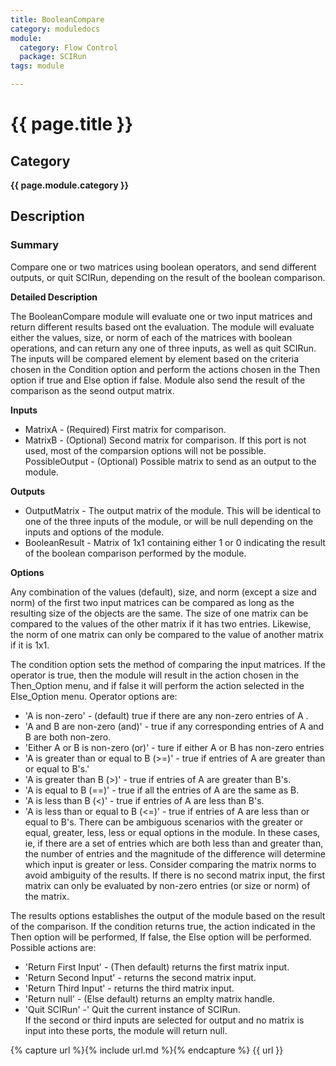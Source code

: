 ```yaml
---
title: BooleanCompare
category: moduledocs
module:
  category: Flow Control
  package: SCIRun
tags: module

---
```


# {{ page.title }}

## Category

**{{ page.module.category }}**

## Description

### Summary

Compare one or two matrices using boolean operators, and send different outputs, or quit SCIRun,  depending on the result of the boolean comparison.   

**Detailed Description**

The BooleanCompare module will evaluate one or two input matrices and return different results based ont the evaluation.  The module will evaluate either the values, size, or norm of each of the matrices with boolean operations, and can return any one of three inputs, as well as quit SCIRun. The inputs will be compared element by element based on the criteria chosen in the Condition option and perform the actions chosen in the Then option if true and Else option if false.  Module also send the result of the comparison as the seond output matrix.  

**Inputs** 
- MatrixA - (Required) First matrix for comparison.
- MatrixB - (Optional) Second matrix for comparison.  If this port is not used, most of the comparsion options will not be possible.  
PossibleOutput - (Optional) Possible matrix to send as an output to the module.  

**Outputs**
- OutputMatrix - The output matrix of the module.  This will be identical to one of the three inputs of the module, or will be null depending on the inputs and options of the module. 
- BooleanResult - Matrix of 1x1 containing either 1 or 0 indicating the result  of the boolean comparison performed by the module. 

**Options**

Any combination of the values (default), size, and norm (except a size and norm) of the first two input matrices can be compared as long as the resulting size of the objects are the same.  The size of one matrix can be compared to the values of the other matrix if it has two entries. Likewise, the norm of one matrix can only be compared to the value of another matrix if it is 1x1.  

The condition option sets the method of comparing the input matrices.  If the operator is true, then the module will result in the action chosen in the Then_Option menu, and if false it will perform the action selected in the Else_Option menu.  Operator options are: 
- 'A is non-zero' - (default) true if there are any non-zero entries of A .
- 'A and B are non-zero (and)' - true if any corresponding entries of A and B are both non-zero.
- 'Either A or B is non-zero (or)' - ture if either A or B has non-zero entries 
- 'A is greater than or equal to B (>=)' -  true if entries of A are greater than or equal to B's.'  
- 'A is greater than B (>)' - true if entries of A are greater than B's.  
- 'A is equal to B (==)' -  true if all the entries of A are the same as B.
- 'A is less than B (<)' -  true if entries of A are less than B's.
- 'A is less than or equal to B (<=)' - true if entries of A are less than or equal to B's.
There can be ambiguous scenarios with the greater or equal, greater, less, less or equal options in the module.  In these cases, ie, if there are a set of entries which are both less than and greater than, the number of entries and the magnitude of the difference will determine which input is greater or less.  Consider comparing the matrix norms to avoid ambiguity of the results.  If there is no second matrix input, the first matrix can only be evaluated by non-zero entries (or size or norm) of the matrix.  

The results options establishes the output of the module based on the result of the comparison.  If the condition returns true, the action indicated in the Then option will be performed,  If false, the Else option will be performed.  Possible actions are:
- 'Return First Input' - (Then default) returns the first matrix input.
- 'Return Second Input' - returns the second matrix input.
- 'Return Third Input' -  returns the third matrix input.
- 'Return null' - (Else default) returns an emplty matrix handle.
- 'Quit SCIRun' -'  Quit the current instance of SCIRun.  
If the second or third inputs are selected for output and no matrix is input into these ports, the module will return null.  


{% capture url %}{% include url.md %}{% endcapture %}
{{ url }}
